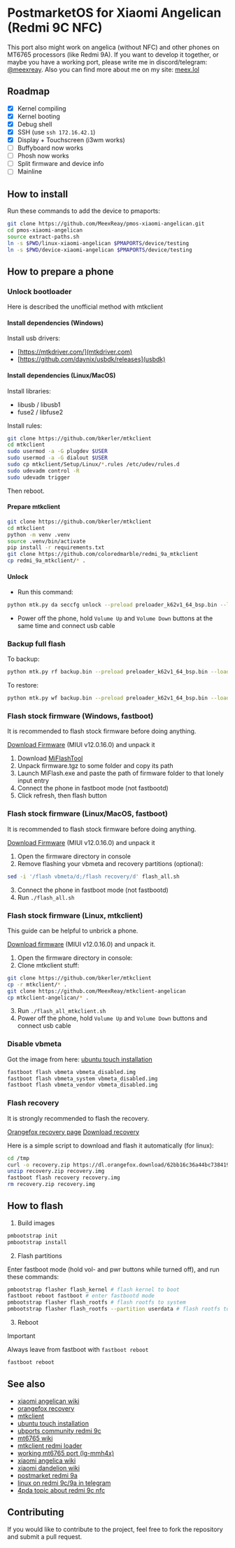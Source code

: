 # PostmarketOS for Xiaomi Angelican (Redmi 9C NFC)

This port also might work on angelica (without NFC) and other phones on MT6765 processors (like Redmi 9A).
If you want to develop it together, or maybe you have a working port, please write me in discord/telegram: [@meexreay](https://meexreay.t.me). 
Also you can find more about me on my site: [meex.lol](https://meex.lol/about)

## Roadmap

- [x] Kernel compiling
- [x] Kernel booting
- [x] Debug shell
- [x] SSH (use `ssh 172.16.42.1`)
- [x] Display + Touchscreen (i3wm works)
- [ ] Buffyboard now works
- [ ] Phosh now works
- [ ] Split firmware and device info
- [ ] Mainline
 
## How to install

Run these commands to add the device to pmaports:

```bash
git clone https://github.com/MeexReay/pmos-xiaomi-angelican.git
cd pmos-xiaomi-angelican
source extract-paths.sh
ln -s $PWD/linux-xiaomi-angelican $PMAPORTS/device/testing
ln -s $PWD/device-xiaomi-angelican $PMAPORTS/device/testing
```

## How to prepare a phone

### Unlock bootloader

Here is described the unofficial method with mtkclient

#### Install dependencies (Windows)

Install usb drivers:
  
- [https://mtkdriver.com/](mtkdriver.com)
- [https://github.com/daynix/usbdk/releases](usbdk)

#### Install dependencies (Linux/MacOS)
 
Install libraries:
  
- libusb / libusb1
- fuse2 / libfuse2
 
Install rules:
  
```bash
git clone https://github.com/bkerler/mtkclient
cd mtkclient
sudo usermod -a -G plugdev $USER
sudo usermod -a -G dialout $USER
sudo cp mtkclient/Setup/Linux/*.rules /etc/udev/rules.d
sudo udevadm control -R
sudo udevadm trigger
```
 
Then reboot.

#### Prepare mtkclient

```bash
git clone https://github.com/bkerler/mtkclient
cd mtkclient
python -m venv .venv
source .venv/bin/activate
pip install -r requirements.txt
git clone https://github.com/coloredmarble/redmi_9a_mtkclient
cp redmi_9a_mtkclient/* .
```

<!-- #### Prepare mtkclient (NixOS) -->

<!-- ```bash -->
<!-- git clone https://github.com/bkerler/mtkclient -->
<!-- cd mtkclient -->
<!-- git clone https://github.com/MeexReay/mtkclient-angelican -->
<!-- cp mtkclient-angelican/* . -->
<!-- nix-shell -->
<!-- ``` -->

#### Unlock

- Run this command:

```bash
python mtk.py da seccfg unlock --preload preloader_k62v1_64_bsp.bin --loader n.bin
```

- Power off the phone, hold `Volume Up` and `Volume Down` buttons at the same time and connect usb cable

### Backup full flash

To backup:

```bash
python mtk.py rf backup.bin --preload preloader_k62v1_64_bsp.bin --loader n.bin
```

To restore:

```bash
python mtk.py wf backup.bin --preload preloader_k62v1_64_bsp.bin --loader n.bin
```

### Flash stock firmware (Windows, fastboot)

It is recommended to flash stock firmware before doing anything.

[Download Firmware](https://xmfirmwareupdater.com/miui/angelican/stable/V12.0.16.0.QCSMIXM/) (MIUI v12.0.16.0) and unpack it

1. Download [MiFlashTool](https://cdn.alsgp0.fds.api.mi-img.com/micomm/MiFlash2020-3-14-0.rar)
2. Unpack firmware.tgz to some folder and copy its path
3. Launch MiFlash.exe and paste the path of firmware folder to that lonely input entry
4. Connect the phone in fastboot mode (not fastbootd)
5. Click refresh, then flash button

### Flash stock firmware (Linux/MacOS, fastboot)

It is recommended to flash stock firmware before doing anything.

[Download Firmware](https://xmfirmwareupdater.com/miui/angelican/stable/V12.0.16.0.QCSMIXM/) (MIUI v12.0.16.0) and unpack it

1. Open the firmware directory in console
2. Remove flashing your vbmeta and recovery partitions (optional):

```bash
sed -i '/flash vbmeta/d;/flash recovery/d' flash_all.sh
```

3. Connect the phone in fastboot mode (not fastbootd)
4. Run `./flash_all.sh`

### Flash stock firmware (Linux, mtkclient)

This guide can be helpful to unbrick a phone.

[Download firmware](https://xmfirmwareupdater.com/miui/angelican/stable/V12.0.16.0.QCSMIXM/) (MIUI v12.0.16.0) and unpack it.

1. Open the firmware directory in console:
2. Clone mtkclient stuff:

```bash
git clone https://github.com/bkerler/mtkclient
cp -r mtkclient/* .
git clone https://github.com/MeexReay/mtkclient-angelican
cp mtkclient-angelican/* .
```

3. Run `./flash_all_mtkclient.sh`
4. Power off the phone, hold `Volume Up` and `Volume Down` buttons and connect usb cable

### Disable vbmeta

Got the image from here: [ubuntu touch installation](https://gist.github.com/sivinnguyen/a6f65c5af9198d40d396e11048512347)

```bash
fastboot flash vbmeta vbmeta_disabled.img
fastboot flash vbmeta_system vbmeta_disabled.img
fastboot flash vbmeta_vendor vbmeta_disabled.img
```

### Flash recovery

It is strongly recommended to flash the recovery.

[Orangefox recovery page](https://orangefox.download/device/61f1325a775bca54ef3bf25f)
[Download recovery](https://dl.orangefox.download/62bb16c36a44bc738419d9bb)

Here is a simple script to download and flash it automatically (for linux):

```bash
cd /tmp
curl -o recovery.zip https://dl.orangefox.download/62bb16c36a44bc738419d9bb
unzip recovery.zip recovery.img
fastboot flash recovery recovery.img
rm recovery.zip recovery.img
```

## How to flash

1. Build images

```bash
pmbootstrap init
pmbootstrap install
```

2. Flash partitions

Enter fastboot mode (hold vol- and pwr buttons while turned off), and run these commands:

```bash
pmbootstrap flasher flash_kernel # flash kernel to boot
fastboot reboot fastboot # enter fastbootd mode
pmbootstrap flasher flash_rootfs # flash rootfs to system
pmbootstrap flasher flash_rootfs --partition userdata # flash rootfs to userdata
```

3. Reboot

> [!IMPORTANT]
> Always leave from fastboot with `fastboot reboot`

```bash
fastboot reboot
```

## See also

- [xiaomi angelican wiki](https://wiki.postmarketos.org/wiki/Xiaomi_Redmi_9C_NFC_(xiaomi-angelican))
- [orangefox recovery](https://orangefox.download/device/61f1325a775bca54ef3bf25f)
- [mtkclient](https://github.com/bkerler/mtkclient)
- [ubuntu touch installation](https://gist.github.com/sivinnguyen/a6f65c5af9198d40d396e11048512347)
- [ubports community redmi 9c](https://gitlab.com/ubports/porting/community-ports/android10/xiaomi-redmi-9c)
- [mt6765 wiki](https://wiki.postmarketos.org/wiki/MediaTek_Helio_P35_(MT6765))
- [mtkclient redmi loader](https://github.com/coloredmarble/redmi_blossom)
- [working mt6765 port (lg-mmh4x)](https://wiki.postmarketos.org/wiki/LG_K40_AT%26T_(lg-mmh4x))
- [xiaomi angelica wiki](https://wiki.postmarketos.org/wiki/Xiaomi_Redmi_9C_(xiaomi-angelica))
- [xiaomi dandelion wiki](https://wiki.postmarketos.org/wiki/Xiaomi_Redmi_9A_(xiaomi-dandelion))
- [postmarket redmi 9a](https://github.com/SheatNoisette/postmarket_redmi_9a)
- [linux on redmi 9c/9a in telegram](https://t.me/linux_garden)
- [4pda topic about redmi 9c nfc](https://4pda.to/forum/index.php?showtopic=1012866)

## Contributing

If you would like to contribute to the project, feel free to fork the repository and submit a pull request.
